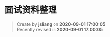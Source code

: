 面试资料整理
===

> Create by **jsliang** on **2020-09-01 17:00:05**  
> Recently revised in **2020-09-01 17:00:05**
